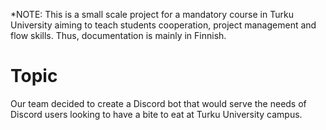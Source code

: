 *NOTE: This is a small scale project for a mandatory course in Turku University aiming to teach students cooperation, project management and flow skills. Thus, documentation is mainly in Finnish.

# Topic

Our team decided to create a Discord bot that would serve the needs of Discord users looking to have a bite to eat at Turku University campus.

